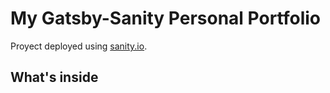 # My Gatsby-Sanity Personal Portfolio

Proyect deployed using [sanity.io](https://www.sanity.io/create/?template=sanity-io%2Fsanity-template-gatsby-blog).

## What's inside
